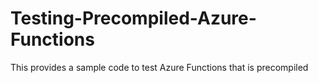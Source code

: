 # Testing-Precompiled-Azure-Functions
This provides a sample code to test Azure Functions that is precompiled

